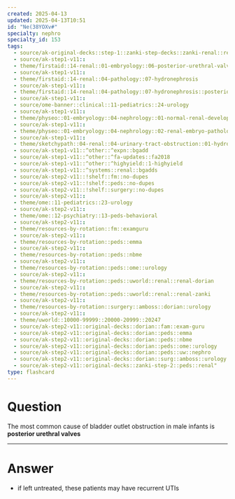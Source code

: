 ```yaml
---
created: 2025-04-13
updated: 2025-04-13T10:51
id: "Ne(38YOXv#"
specialty: nephro
specialty_id: 153
tags:
  - source/ak-original-decks::step-1::zanki-step-decks::zanki-renal::renal-pathology
  - source/ak-step1-v11::
  - theme/firstaid::14-renal::01-embryology::06-posterior-urethral-valves
  - source/ak-step1-v11::
  - theme/firstaid::14-renal::04-pathology::07-hydronephrosis
  - source/ak-step1-v11::
  - theme/firstaid::14-renal::04-pathology::07-hydronephrosis::posterior-urethral-valves
  - source/ak-step1-v11::
  - source/ome-banner::clinical::11-pediatrics::24-urology
  - source/ak-step1-v11::
  - theme/physeo::01-embryology::04-nephrology::01-normal-renal-development
  - source/ak-step1-v11::
  - theme/physeo::01-embryology::04-nephrology::02-renal-embryo-pathology
  - source/ak-step1-v11::
  - theme/sketchypath::04-renal::04-urinary-tract-obstruction::01-hydronephrosis-&-urinary-tract-obstruction
  - source/ak-step1-v11::^other::^expn::bgadd
  - source/ak-step1-v11::^other::^fa-updates::fa2018
  - source/ak-step1-v11::^other::^highyield::1-highyield
  - source/ak-step1-v11::^systems::renal::bgadds
  - source/ak-step2-v11::!shelf::fm::no-dupes
  - source/ak-step2-v11::!shelf::peds::no-dupes
  - source/ak-step2-v11::!shelf::surgery::no-dupes
  - source/ak-step2-v11::
  - theme/ome::11-pediatrics::23-urology
  - source/ak-step2-v11::
  - theme/ome::12-psychiatry::13-peds-behavioral
  - source/ak-step2-v11::
  - theme/resources-by-rotation::fm::examguru
  - source/ak-step2-v11::
  - theme/resources-by-rotation::peds::emma
  - source/ak-step2-v11::
  - theme/resources-by-rotation::peds::nbme
  - source/ak-step2-v11::
  - theme/resources-by-rotation::peds::ome::urology
  - source/ak-step2-v11::
  - theme/resources-by-rotation::peds::uworld::renal::renal-dorian
  - source/ak-step2-v11::
  - theme/resources-by-rotation::peds::uworld::renal::renal-zanki
  - source/ak-step2-v11::
  - theme/resources-by-rotation::surgery::amboss::dorian::urology
  - source/ak-step2-v11::
  - theme/uworld::10000-99999::20000-20999::20247
  - source/ak-step2-v11::original-decks::dorian::fam::exam-guru
  - source/ak-step2-v11::original-decks::dorian::peds::emma
  - source/ak-step2-v11::original-decks::dorian::peds::nbme
  - source/ak-step2-v11::original-decks::dorian::peds::ome::urology
  - source/ak-step2-v11::original-decks::dorian::peds::uw::nephro
  - source/ak-step2-v11::original-decks::dorian::surg::amboss::urology
  - source/ak-step2-v11::original-decks::zanki-step-2::peds::renal"
type: flashcard
---
```


# Question
The most common cause of bladder outlet obstruction in male infants is **posterior urethral valves**

---

# Answer
- if left untreated, these patients may have recurrent UTIs